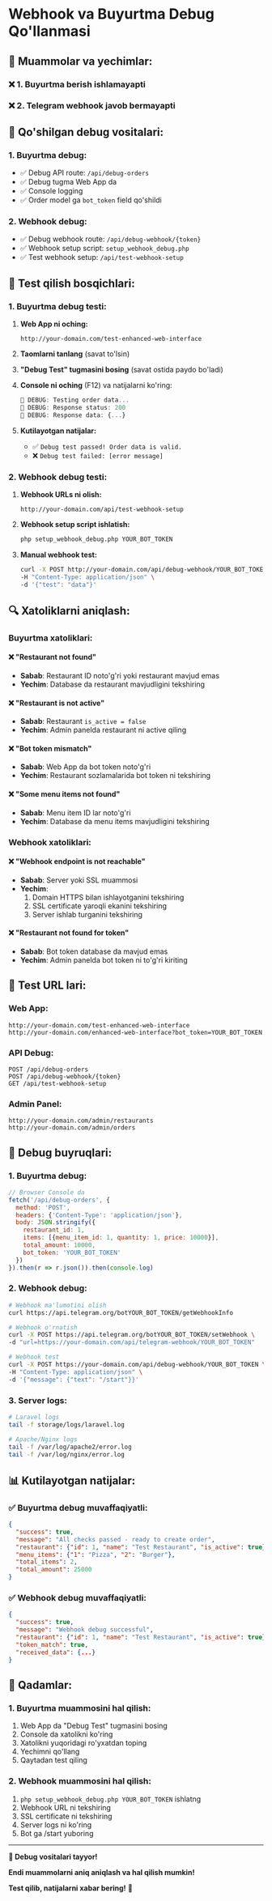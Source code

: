 # Webhook va Buyurtma Debug Qo'llanmasi

## 🎯 **Muammolar va yechimlar:**

### ❌ **1. Buyurtma berish ishlamayapti**
### ❌ **2. Telegram webhook javob bermayapti**

## 🔧 **Qo'shilgan debug vositalari:**

### **1. Buyurtma debug:**
- ✅ Debug API route: `/api/debug-orders`
- ✅ Debug tugma Web App da
- ✅ Console logging
- ✅ Order model ga `bot_token` field qo'shildi

### **2. Webhook debug:**
- ✅ Debug webhook route: `/api/debug-webhook/{token}`
- ✅ Webhook setup script: `setup_webhook_debug.php`
- ✅ Test webhook setup: `/api/test-webhook-setup`

## 🧪 **Test qilish bosqichlari:**

### **1. Buyurtma debug testi:**

1. **Web App ni oching:**
   ```
   http://your-domain.com/test-enhanced-web-interface
   ```

2. **Taomlarni tanlang** (savat to'lsin)

3. **"Debug Test" tugmasini bosing** (savat ostida paydo bo'ladi)

4. **Console ni oching** (F12) va natijalarni ko'ring:
   ```javascript
   🐛 DEBUG: Testing order data...
   🐛 DEBUG: Response status: 200
   🐛 DEBUG: Response data: {...}
   ```

5. **Kutilayotgan natijalar:**
   - ✅ `Debug test passed! Order data is valid.`
   - ❌ `Debug test failed: [error message]`

### **2. Webhook debug testi:**

1. **Webhook URLs ni olish:**
   ```
   http://your-domain.com/api/test-webhook-setup
   ```

2. **Webhook setup script ishlatish:**
   ```bash
   php setup_webhook_debug.php YOUR_BOT_TOKEN
   ```

3. **Manual webhook test:**
   ```bash
   curl -X POST http://your-domain.com/api/debug-webhook/YOUR_BOT_TOKEN \
   -H "Content-Type: application/json" \
   -d '{"test": "data"}'
   ```

## 🔍 **Xatoliklarni aniqlash:**

### **Buyurtma xatoliklari:**

#### **❌ "Restaurant not found"**
- **Sabab**: Restaurant ID noto'g'ri yoki restaurant mavjud emas
- **Yechim**: Database da restaurant mavjudligini tekshiring

#### **❌ "Restaurant is not active"**
- **Sabab**: Restaurant `is_active = false`
- **Yechim**: Admin panelda restaurant ni active qiling

#### **❌ "Bot token mismatch"**
- **Sabab**: Web App da bot token noto'g'ri
- **Yechim**: Restaurant sozlamalarida bot token ni tekshiring

#### **❌ "Some menu items not found"**
- **Sabab**: Menu item ID lar noto'g'ri
- **Yechim**: Database da menu items mavjudligini tekshiring

### **Webhook xatoliklari:**

#### **❌ "Webhook endpoint is not reachable"**
- **Sabab**: Server yoki SSL muammosi
- **Yechim**: 
  1. Domain HTTPS bilan ishlayotganini tekshiring
  2. SSL certificate yaroqli ekanini tekshiring
  3. Server ishlab turganini tekshiring

#### **❌ "Restaurant not found for token"**
- **Sabab**: Bot token database da mavjud emas
- **Yechim**: Admin panelda bot token ni to'g'ri kiriting

## 📱 **Test URL lari:**

### **Web App:**
```
http://your-domain.com/test-enhanced-web-interface
http://your-domain.com/enhanced-web-interface?bot_token=YOUR_BOT_TOKEN
```

### **API Debug:**
```
POST /api/debug-orders
POST /api/debug-webhook/{token}
GET /api/test-webhook-setup
```

### **Admin Panel:**
```
http://your-domain.com/admin/restaurants
http://your-domain.com/admin/orders
```

## 🐛 **Debug buyruqlari:**

### **1. Buyurtma debug:**
```javascript
// Browser Console da
fetch('/api/debug-orders', {
  method: 'POST',
  headers: {'Content-Type': 'application/json'},
  body: JSON.stringify({
    restaurant_id: 1,
    items: [{menu_item_id: 1, quantity: 1, price: 10000}],
    total_amount: 10000,
    bot_token: 'YOUR_BOT_TOKEN'
  })
}).then(r => r.json()).then(console.log)
```

### **2. Webhook debug:**
```bash
# Webhook ma'lumotini olish
curl https://api.telegram.org/botYOUR_BOT_TOKEN/getWebhookInfo

# Webhook o'rnatish
curl -X POST https://api.telegram.org/botYOUR_BOT_TOKEN/setWebhook \
-d "url=https://your-domain.com/api/telegram-webhook/YOUR_BOT_TOKEN"

# Webhook test
curl -X POST https://your-domain.com/api/debug-webhook/YOUR_BOT_TOKEN \
-H "Content-Type: application/json" \
-d '{"message": {"text": "/start"}}'
```

### **3. Server logs:**
```bash
# Laravel logs
tail -f storage/logs/laravel.log

# Apache/Nginx logs
tail -f /var/log/apache2/error.log
tail -f /var/log/nginx/error.log
```

## 📊 **Kutilayotgan natijalar:**

### **✅ Buyurtma debug muvaffaqiyatli:**
```json
{
  "success": true,
  "message": "All checks passed - ready to create order",
  "restaurant": {"id": 1, "name": "Test Restaurant", "is_active": true},
  "menu_items": {"1": "Pizza", "2": "Burger"},
  "total_items": 2,
  "total_amount": 25000
}
```

### **✅ Webhook debug muvaffaqiyatli:**
```json
{
  "success": true,
  "message": "Webhook debug successful",
  "restaurant": {"id": 1, "name": "Test Restaurant", "is_active": true},
  "token_match": true,
  "received_data": {...}
}
```

## 🚀 **Qadamlar:**

### **1. Buyurtma muammosini hal qilish:**
1. Web App da "Debug Test" tugmasini bosing
2. Console da xatolikni ko'ring
3. Xatolikni yuqoridagi ro'yxatdan toping
4. Yechimni qo'llang
5. Qaytadan test qiling

### **2. Webhook muammosini hal qilish:**
1. `php setup_webhook_debug.php YOUR_BOT_TOKEN` ishlatng
2. Webhook URL ni tekshiring
3. SSL certificate ni tekshiring
4. Server logs ni ko'ring
5. Bot ga /start yuboring

---

**🎉 Debug vositalari tayyor!**

**Endi muammolarni aniq aniqlash va hal qilish mumkin!**

**Test qilib, natijalarni xabar bering!** 🚀 